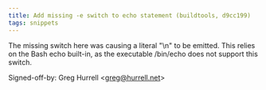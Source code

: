 ```yaml
---
title: Add missing -e switch to echo statement (buildtools, d9cc199)
tags: snippets
---
```


The missing switch here was causing a literal "\\n" to be emitted. This relies on the Bash echo built-in, as the executable /bin/echo does not support this switch.

Signed-off-by: Greg Hurrell &lt;greg@hurrell.net&gt;
